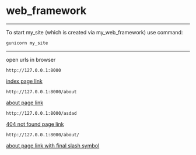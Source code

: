 # web_framework
***
To start my_site (which is created via my_web_framework) use command:
```bash
gunicorn my_site
```
***
open urls in browser
```
http://127.0.0.1:8000
```
[index page link](http://127.0.0.1:8000)
```
http://127.0.0.1:8000/about
```
[about page link](http://127.0.0.1:8000/about)
```
http://127.0.0.1:8000/asdad
```
[404 not found page link](http://127.0.0.1:8000/asdad)
```
http://127.0.0.1:8000/about/
```
[about page link with final slash symbol](http://127.0.0.1:8000/about/)